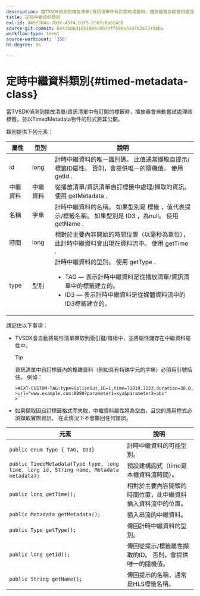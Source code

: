 ```yaml
---
description: 當TVSDK偵測到播放清單/資訊清單中有訂閱的標籤時，播放器會自動嘗試處理該標籤，並以TimedMetadata物件的形式將其公開。
title: 定時中繼資料類別
exl-id: d45e304a-703e-45f4-b3f5-756fc6a614cb
source-git-commit: be43bbbd1051886c8979ff590a3197b2a7249b6a
workflow-type: tm+mt
source-wordcount: '358'
ht-degree: 0%

---
```


# 定時中繼資料類別{#timed-metadata-class}

當TVSDK偵測到播放清單/資訊清單中有訂閱的標籤時，播放器會自動嘗試處理該標籤，並以TimedMetadata物件的形式將其公開。

類別提供下列元素：

<table id="table_FFC56AC5B1E04DA99C9309C0223ABA90"> 
 <thead> 
  <tr> 
   <th colname="col1" class="entry"> 屬性 </th> 
   <th colname="col02" class="entry"> 型別 </th> 
   <th colname="col2" class="entry"> 說明 </th> 
  </tr> 
 </thead>
 <tbody> 
  <tr> 
   <td colname="col1"> <span class="codeph"> id </span> </td> 
   <td colname="col02"> long </td> 
   <td colname="col2"> 計時中繼資料的唯一識別碼。 此值通常擷取自提示/標籤ID屬性。 否則，會提供唯一的隨機值。 使用 <span class="codeph"> getId </span>. </td> 
  </tr> 
  <tr> 
   <td colname="col1"> <span class="codeph"> 中繼資料 </span> </td> 
   <td colname="col02"> 中繼資料 </td> 
   <td colname="col2"> 從播放清單/資訊清單自訂標籤中處理/擷取的資訊。 使用 <span class="codeph"> getMetadata </span>. </td> 
  </tr> 
  <tr> 
   <td colname="col1"> <span class="codeph"> 名稱 </span> </td> 
   <td colname="col02"> 字串 </td> 
   <td colname="col2"> 計時中繼資料的名稱。 如果型別是 <span class="codeph"> 標籤 </span>，值代表提示/標籤名稱。 如果型別是 <span class="codeph"> ID3 </span>，為null。 使用 <span class="codeph"> getName </span>. </td> 
  </tr> 
  <tr> 
   <td colname="col1"> <span class="codeph"> 時間 </span> </td> 
   <td colname="col02"> long </td> 
   <td colname="col2"> 相對於主要內容開始的時間位置（以毫秒為單位），此計時中繼資料會出現在資料流中。 使用 <span class="codeph"> getTime </span>. </td> 
  </tr> 
  <tr> 
   <td colname="col1"> <span class="codeph"> type </span> </td> 
   <td colname="col02"> 型別 </td> 
   <td colname="col2"> 計時中繼資料的型別。 使用 <span class="codeph"> getType </span>. 
    <ul id="ul_70FBFB33E9F846D8B38592560CCE9560"> 
     <li id="li_739D30561BFB4D9B97DF212E4880BA2C">TAG — 表示計時中繼資料是從播放清單/資訊清單中的標籤建立的。 </li> 
     <li id="li_E785E1DEF1CC4D9DBE7764E5D05EFAFC">ID3 — 表示計時中繼資料是從媒體資料流中的ID3標籤建立的。 </li> 
    </ul> </td> 
  </tr> 
 </tbody> 
</table>

<!--<a id="section_737CC47997F74F80A3C5C6171ADE120E"></a>-->

請記住以下事項：

* TVSDK會自動將屬性清單擷取到索引鍵/值組中，並將屬性儲存在中繼資料屬性中。

   >[!TIP]
   >
   >資訊清單中自訂標籤內的複雜資料（例如具有特殊字元的字串）必須用引號括住。 例如：
   >
   >
   ```
   >#EXT-CUSTOM-TAG:type=SpliceOut,ID=1,time=71819.7222,duration=30.0, 
   >url="www.example.com:8090?parameter1=xyz&parameter2=abc"
   >```

* 如果擷取因自訂標籤格式而失敗，中繼資料屬性將為空白，且您的應用程式必須擷取實際資訊。 在此情況下不會擲回任何錯誤。

| 元素 | 說明 |
|---|---|
| `public enum Type { TAG, ID3}` | 計時中繼資料的可能型別。 |
| `public TimedMetadata(Type type, long time, long id, String name, Metadata metadata);` | 預設建構函式（time是本機資料流時間）。 |
| `public long getTime();` | 相對於主要內容開頭的時間位置，此中繼資料插入資料流中的位置。 |
| `public Metadata getMetadata();` | 插入串流的中繼資料。 |
| `public Type getType();` | 傳回計時中繼資料的型別。 |
| `public long getId();` | 傳回從提示/標籤屬性擷取的ID。 否則，會提供唯一的隨機值。 |
| `public String getName();` | 傳回提示的名稱，通常是HLS標籤名稱。 |
